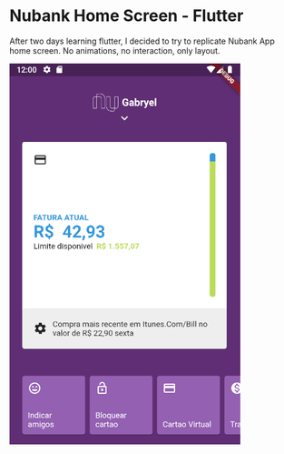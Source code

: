 # Nubank Home Screen - Flutter

After two days learning flutter, I decided to try to replicate Nubank App home screen. No animations, no interaction, only layout.

![alt text](https://github.com/gabryelferreira/nubank-flutter/blob/master/nubank.png)
